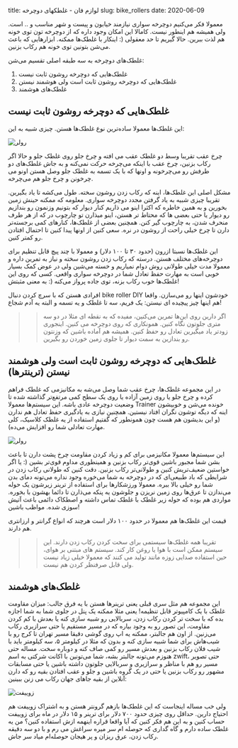 title: لوازم فان - غلطکهای دوچرخه
slug: bike_rollers
date: 2020-06-09

معمولا فکر می‌کنیم دوچرخه سواری نیازمند خیابون و پیست و شهر مناسب و .. است. ولی همیشه هم اینطور نیست. کامالا این امکان وجود داره که از دوچرخه تون توی خونه هم لذت ببرین. حالا گیریم تا حد معقولی (: اینکار با غلطک‌ها ممکنه. ابزارهایی که باعث می‌شن بتونین توی خونه هم رکاب بزنین.

غلطک‌های دوچرخه به سه طبقه اصلی تقسیم می‌شن:

1. غلطک‌هایی که دوچرخه روشون ثابت نیست
2. غلطک‌هایی که دوچرخه روشون ثابت است ولی هوشمند نیستن
3. غلطک‌های هوشمند

## غلطک‌هایی که دوچرخه روشون ثابت نیست

این غلطک‌ها معمولا ساده‌ترین نوع غلطک‌ها هستن. چیزی شبیه به این:

![رولر]({filename}/images/bikeroller.jpg)

چرخ عقب تقریبا وسط دو غلطک عقب می افته و چرخ جلو روی غلطک جلو و حالا اگر رکاب بزنین، چرخ عقب با اینکه می‌چرخه حرکت نمی‌کنه و به جاش غلطک‌های دو طرفش رو می‌چرخونه و اونها که با یک تسمه به غلطک جلو وصل هستن اونو می چرخونن و چرخ جلو هم می‌چرخه.

مشکل اصلی این غلطک‌ها، اینه که رکاب زدن روشون سخته. طول می‌کشه تا یاد بگیرین. تقریبا چیزی شبیه به یاد گرفتن مجدد دوچرخه سواری. معلومه که ممکنه حینش زمین بخورین و به همین خاطره که اکثرا اینو می ذاریم کنار دیوار که بتونیم وزنمون رو بندازیم رو دیوار یا حتی بعضی ها که محتاط تر هستن، اینو میذارن تو چارچوب در که از هر طرف منحرف شدن، به چارچوب گیر کنن. همچنین بعضی از غلطک‌ها، کنارهای کمی برجسته‌تر دارن تا چرخ خیلی راحت از روشون در نره. سعی کنین از اونها پیدا کنین تا احتمال افتادن رو کمتر کنین.

این غلطک‌ها نسبتا ازرون (حدود ۳۰ تا ۱۰۰ دلار) و معمولا با چند پیچ قابل تنظیم برای دوچرخه‌های مختلف هستن. درسته که رکاب زدن روشون سخته و نیاز به تمرین داره و معمولا مدت خیلی طولانی روش دوام نمیاریم و خسته می‌شین ولی در عوض کمک بسیار خوبی است به مهارت حفظ تعادل شما در دوچرخه سواری واقعی. کسی که روی این غلطک‌ها خوب رکاب بزنه، توی جاده پرواز می‌کنه (: به معنی مثبتش!

افرادی هستن که با سرچ کردن دنبال bike roller DIY خودشون اینها رو می‌سازن. واقعا هم اینها چیز پیچیده ای نیستن: یک فریم، سه تا غلطک و یه تسمه و البته یه آدم شجاع!

>> اگر دارین روی این‌ها تمرین می‌کنین، مفیده که به نقطه ای مثلا در دو سه متری جلوتون نگاه کنین. همونکاری که روی دوچرخه می کنین. اینجوری زودتر یاد میگیرین تعادل رو حفظ کنین. همیشه هم آماده باشین که وزنتون رو بندازین به سمت دیوار تا جلوی زمین خوردن رو بگیرین.

## غلطک‌هایی که دوچرخه روشون ثابت است ولی هوشمند نیستن (ترینترها)

در این مجموعه غلطک‌ها، چرخ عقب شما وصل می‌شه به مکانیزمی که غلطک فراهم کرده و چرخ جلو یا روی زمین آزاده یا روی یک سطح کمی مرتفع‌تر گذاشته شده تا وضعیت دوچرخه عادی باشه. این سیستم‌ها معمولا Trainer خونده می‌شن و خوبیشون اینه که دیگه توشون نگران افتاد نیستین. همچنین نیازی به یادگیری حفظ تعادل هم ندارن (و این بدیشون هم هست چون همونطور که گفتیم استفاده از یه غلطک کلاسیک، کلی مهارت تعادلی شما رو افزایش می‌ده).

![رولر]({filename}/images/trainer.jpg)

این سیستم‌ها معمولا مکانیزمی برای کم و زیاد کردن مقاومت چرخ پشت دارن تا باعث بشن شما مجبور باشین قوی‌تر رکاب بزنین و همینطوری مداوم قوی‌تر بشین (: یا اگر خواستین ضعیف‌تریش کنین و طولانی‌تر رکاب بزنین. دقت کنین که طولانی رکاب زدن در شرایطی که باد طبیعی‌ای که در دوچرخه به شما می‌خوره وجود نداره می‌تونه دمای بدن شما رو خیلی بالا ببره. معمولا ورزشکارها برای استفاده از ترینر زیرشون یک حوله می‌ندازن تا عرق‌ها روی زمین نریزن و جلوشون یه پنکه می‌ذارن تا دائما بهشون با بخوره. مواردی هم بوده که حوله زیر غلطک با غلطک تماس داشته و اصطکاک دائمی باعث آتیش سوزی شده. مواظب باشین!

قیمت این غلطک‌ها هم معمولا در حدود ۱۰۰ دلار است هرچند که انواع گرانتر و ارزانتری هم دارند.

>> تقریبا همه غلطک‌ها سیستمی برای سخت کردن رکاب زدن دارند. این سیستم ممکن است با هوا یا روغن کار کند. سیستم های مبتنی بر هوای، حین استفاده صدایی زوزه مانند تولید می کنند که معمولا خیلی زیاد نیست ولی قابل صرفنظر کردن هم نیست.

## غلطک‌های هوشمند

این مجموعه هم مثل سری قبلی یعنی ترینرها هستن با یه فرق جالب: میزان مقاومت غلطک با یک کامپیوتر قابل تنظیمه! یعنی مثلا ممکنه یک پنل در جلوی شما به شما اجازه بده که با سخت تر کردن رکاب زدن، سربالایی رو شبیه سازی کنه یا بعدش با کم کردن مقاومت، این تصور رو به وجود بیاره که در مسیر مستقیم یا حتی سرازیری رکاب می‌زنین. از اون هم جالبتر، ممکنه یه اپ روی گوشی دقیقا مسیر تهران تا کرج رو با شیب‌هاش برای شما شبیه سازی کنه و بدون که مثلا در کیلومتر ۵، سه کیلومتر باید با شیب فلان رکاب بزنین و بعدش مسیر رو کمی صاف کنه و دوباره سخت. مساله حتی هنوزم می‌تونه جالبتر بشه، شما می‌تونین با اکانت شرکتی به اسم zwift، حتی تصویر مسیر رو هم با مناظر و سرازیری و سربالایی جلوتون داشته باشین یا حتی مسابقات مشهور رو رکاب بزنین یا حتی در یک گروه باشین و جلو و عقب افتادن بقیه رو که دارن آنلاین از بقیه جاهای جهان رکاب می زنن ببینین:

![زوییفت]({filename}/images/zwift.jpg)

ولی خب مساله اینجاست که این غلطک‌ها بازهم گرونتر هستن و به اشتراک زوییفت هم احتیاج دارین. حداقل روی چیزی حدود ۷۰۰ دلار برای ترینر و ۱۵ دلار در ماه برای زوییفت حساب کنین و به این هم فکر کنین که آیا واقعا قراره اینهمه ازش استفاده کنین؟ من یه غلطک ساده دارم و گاه گداری که حوصله ‌ام سر میره سراغش می رم و با دو سه دقیقه رکاب زدن، عرق ریزان و پر هیجان حوصله‌ام میاد سر جاش.
